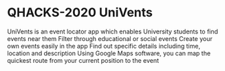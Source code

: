 # QHACKS-2020 UniVents
UniVents is an event locator app which enables University students to find events near them
Filter through educational or social events
Create your own events easily in the app
Find out specific details including time, location and description
Using Google Maps software, you can map the quickest route from your current position to the event

